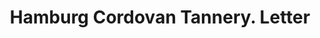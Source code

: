 ---
doi: 10.7916/D8HD96XT
date_other: '1890'
date_other_textual: 1890-1899
form: correspondence
genre:
- Letters (correspondence)
name:
- Hamburg Cordovan Tannery
object_in_context_url: https://biggert.cul.columbia.edu/items/view/ave_biggert_01898
subject_hierarchical_geographic:
- Newark, New Jersey, United States
subject_name:
- Hamburg Cordovan Tannery
title: Hamburg Cordovan Tannery. Letter
sort_title: Hamburg Cordovan Tannery. Letter
call_number: ave_biggert_01898
coordinates:
- 40.72422,-74.172574
pid: ave_biggert_01898
identifiers: ave_biggert_01898
thumbnail: https://derivativo-1.library.columbia.edu/iiif/2/ldpd:490631/full/!256,256/0/native.jpg
permalink: /biggert/ave_biggert_01898/
layout: iiif-image-page
---